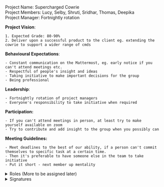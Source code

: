 Project Name: Supercharged Cowrie <br>
Project Members: Lucy, Selby, Shruti, Sridhar, Thomas, Deepika <br>
Project Manager: Fortnightly rotation

**Project Vision**:

    1. Expected Grade: 80-90%
    2. Deliver upon a successful product to the client eg. extending the cowrie to support a wider range of cmds


**Behavioural Expectations**:

    - Constant communication on the Mattermost, eg. early notice if you can't attend meetings etc.
    - Respectful of people's insight and ideas
    - Taking initiative to make important decisions for the group
    - Being professional

**Leadership**:

    - Fortnightly rotation of project managers
    - Everyone's responsibility to take initiative when required
    
**Participation:**

    - If you can't attend meetings in person, at least try to make yourself available on zoom
    - Try to contribute and add insight to the group when you possibly can

**Meeting Guidelines:**

    - Meet deadlines to the best of our ability, if a person can't commit themselves to specific task at a certain time. 
    - Then it's preferable to have someone else in the team to take initiative
    - Put it short - next member up mentality

<details><summary>Roles (More to be assigned later)</summary>

**Project Manager:** Any team member <br>
**Minute taker for meetings with client and tutor**: Any team member <br>
**Point of contact for client and lecturer**: Sridhar


</details>

<details><summary>Signatures</summary>

| Name | Signature |
| ------ | ------ |
| Sridhar | Sridhar |
| Lucy | cell |
| Selby | Selby |
| Shruti | cell |
| Thomas | Thomas |
| Deepika | cell |

</details>


